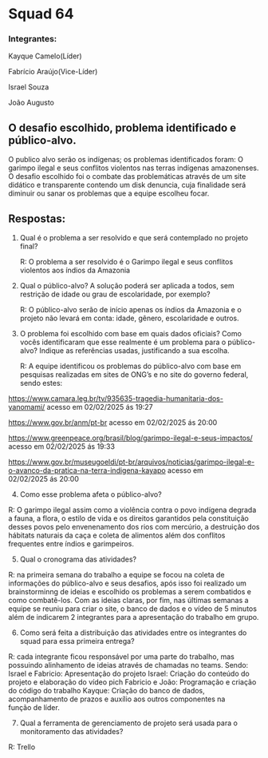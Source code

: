 # Squad 64

### Integrantes:
Kayque Camelo(Líder)

Fabrício Araújo(Vice-Líder)

Israel Souza

João Augusto

## O desafio escolhido, problema identificado e público-alvo.
O publico alvo serão os indígenas; os problemas identificados foram: O garimpo ilegal e seus conflitos violentos nas terras indígenas amazonenses. O desafio escolhido foi o combate das problemáticas através de um site didático e transparente contendo um disk denuncia, cuja finalidade será diminuir ou sanar os problemas que a equipe escolheu focar.

## Respostas:
1. Qual é o problema a ser resolvido e que será contemplado no projeto final?
 
   R: O problema a ser resolvido é o Garimpo ilegal e seus conflitos violentos aos índios da Amazonia
 
2. Qual o público-alvo? A solução poderá ser aplicada a todos, sem restrição de idade ou grau de escolaridade, por exemplo?  
 
   R: O público-alvo serão de início apenas os índios da Amazonia e o projeto não levará em conta: idade, gênero, escolaridade e outros.

3. O problema foi escolhido com base em quais dados oficiais? Como vocês identificaram que esse realmente é um problema para o público-alvo? Indique as referências usadas, justificando a sua escolha.
 
   R: A equipe identificou os problemas do público-alvo com base em pesquisas realizadas em sites de ONG’s e no site do governo federal, sendo estes:
   
https://www.camara.leg.br/tv/935635-tragedia-humanitaria-dos-yanomami/ acesso em 02/02/2025 ás 19:27

https://www.gov.br/anm/pt-br acesso em 02/02/2025 ás 20:00

https://www.greenpeace.org/brasil/blog/garimpo-ilegal-e-seus-impactos/ acesso em 02/02/2025 ás 19:33

https://www.gov.br/museugoeldi/pt-br/arquivos/noticias/garimpo-ilegal-e-o-avanco-da-pratica-na-terra-indigena-kayapo acesso em 02/02/2025 ás 20:00

4. Como esse problema afeta o público-alvo?
   
  R: O garimpo ilegal assim como a violência contra o povo indígena degrada a fauna, a flora, o estilo de vida e os direitos garantidos pela constituição desses povos pelo envenenamento dos rios com mercúrio, a destruição dos hábitats naturais da caça e coleta de alimentos além dos conflitos frequentes entre índios e garimpeiros.

5. Qual o cronograma das atividades?

  R: na primeira semana do trabalho a equipe se focou na coleta de informações do público-alvo e seus desafios, após isso foi realizado um brainstorminng de ideias e escolhido os problemas a serem combatidos e como combatê-los.
Com as ideias claras, por fim, nas últimas semanas a equipe se reuniu para criar o site, o banco de dados e o vídeo de 5 minutos além de indicarem 2 integrantes para a apresentação do trabalho em grupo.

6. Como será feita a distribuição das atividades entre os integrantes do squad para essa primeira entrega?
 
  R: cada integrante ficou responsável por uma parte do trabalho, mas possuindo alinhamento de ideias através de chamadas no teams. Sendo:
Israel e Fabricio: Apresentação do projeto 
Israel: Criação do conteúdo do projeto e elaboração do vídeo pich
Fabricio e João: Programação e criação do código do trabalho 
Kayque: Criação do banco de dados, acompanhamento de prazos e auxílio aos outros componentes na função de líder.

7. Qual a ferramenta de gerenciamento de projeto será usada para o monitoramento das atividades?
 
  R: Trello
